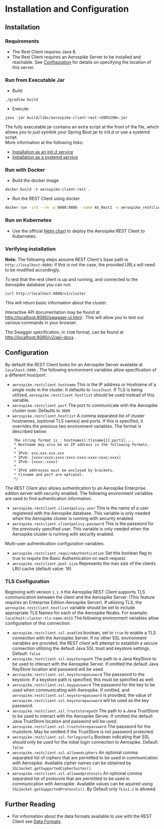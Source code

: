 # Installation and Configuration

## Installation

### Requirements

* The Rest Client requires Java 8.
* The Rest Client requires an Aerospike Server to be installed and reachable. See [Configuration](#configuration) for details on specifying the location of this server.

### Run from Executable Jar

* Build
```
./gradlew build
```
* Execute
```
java -jar build/libs/aerospike-client-rest-<VERSION>.jar
```
The fully executable jar contains an extra script at the front of the file, which allows you to just symlink your Spring Boot jar to init.d or use a systemd script.  
More information at the following links:
* [Installation as an init.d service](https://docs.spring.io/spring-boot/docs/2.2.6.RELEASE/reference/htmlsingle/#deployment-service)
* [Installation as a systemd service](https://docs.spring.io/spring-boot/docs/2.2.6.RELEASE/reference/htmlsingle/#deployment-systemd-service)

### Run with Docker
* Build the docker image
```
docker build -t aerospike-client-rest .
```

* Run the REST Client using docker
```sh
docker run -itd --rm -p 8080:8080 --name AS_Rest1 -e aerospike_restclient_hostname=172.17.0.3 aerospike-client-rest
```


### Run on Kubernetes
* Use the official [Helm chart](https://github.com/aerospike/aerospike-client-rest-kubernetes) to deploy the Aerospike REST Client to Kubernetes.

### Verifying installation

**Note:** The following steps assume REST Client's base path is `http://localhost:8080/` if this is not the case, the provided URLs will need to be modified accordingly.

To test that the rest client is up and running, and connected to the Aerospike database you can run:

    curl http://localhost:8080/v1/cluster

This will return basic information about the cluster.

Interactive API documentation may be found at <http://localhost:8080/swagger-ui.html> . This will allow you to
test out various commands in your browser.

The Swagger specification, in `JSON` format, can be found at <http://localhost:8080/v2/api-docs> .

## Configuration

By default the REST Client looks for an Aerospike Server available at `localhost:3000` . The following environment variables allow specification of a different host/port.

* `aerospike.restclient.hostname` This is the IP address or Hostname of a single node in the cluster. It defaults to `localhost`. If TLS is being utilized, `aerospike.restclient.hostlist` should be used instead of this variable.
* `aerospike.restclient.port` The port to communicate with the Aerospike cluster over. Defaults to `3000`
* `aerospike.restclient.hostlist` A comma separated list of cluster hostnames, (optional TLS names) and ports. If this is specified, it overrides the previous two environment variables. The format is described below:

``` None
    The string format is : hostname1[:tlsname1][:port1],...
    * Hostname may also be an IP address in the following formats.
    *
    * IPv4: xxx.xxx.xxx.xxx
    * IPv6: [xxxx:xxxx:xxxx:xxxx:xxxx:xxxx:xxxx:xxxx]
    * IPv6: [xxxx::xxxx]
    *
    * IPv6 addresses must be enclosed by brackets.
    * tlsname and port are optional.
    */
```

The REST Client also allows authentication to an Aerospike Enterprise edition server with security enabled. The following environment variables are used to find authentication information.

* `aerospike.restclient.clientpolicy.user` This is the name of a user registered with the Aerospike database. This variable is only needed when the Aerospike cluster is running with security enabled.
* `aerospike.restclient.clientpolicy.password` This is the password for the previously specified user. This variable is only needed when the Aerospike cluster is running with security enabled.

Multi-user authentication configuration variables:
* `aerospike.restclient.requireAuthentication` Set this boolean flag to true to require the Basic Authentication on each request.
* `aerospike.restclient.pool.size` Represents the max size of the clients LRU cache (default value: 16)

### TLS Configuration

Beginning with version `1.1.0` the Aerospike REST Client supports TLS communication between the client and the Aerospike Server. (This feature requires an Enterprise Edition Aerospike Server). If utilizing TLS, the `aerospike.restclient.hostlist` variable should be set to include appropriate TLS Names for each of the Aerospike Nodes. For example: `localhost:cluster-tls-name:4333` The following environment variables allow configuration of this connection:

* `aerospike.restclient.ssl.enabled` boolean, set to `true` to enable a TLS connection with the Aerospike Server. If no other SSL environment variables are provided, the REST client will attempt to establish a secure connection utilizing the default Java SSL trust and keystore settings. Default: `false`
* `aerospike.restclient.ssl.keystorepath` The path to a Java KeyStore to be used to interact with the Aerospike Server. If omitted the default Java KeyStore location and password will be used.
* `aerospike.restclient.ssl.keystorepassword` The password to the keystore. If a keystore path is specified, this must be specified as well.
* `aerospike.restclient.ssl.keypassword` The password for the key to be used when communicating with Aerospike. If omitted, and `aerospike.restclient.ssl.keystorepassword` is provided,  the value of `aerospike.restclient.ssl.keystorepassword` will be used as the key password.
* `aerospike.restclient.ssl.truststorepath` The path to a Java TrustStore to be used to interact with the Aerospike Server. If omitted the default Java TrustStore location and password will be used.
* `aerospike.restclient.ssl.truststorepassword` The password for the truststore. May be omitted if the TrustStore is not password protected.
* `aerospike.restclient.ssl.forloginonly` Boolean indicating that SSL should only be used for the initial login connection to Aerospike. Default: `false`
* `aerospike.restclient.ssl.allowedciphers` An optional comma separated list of ciphers that are permitted to be used in communication with Aerospike. Available cipher names can be obtained by `SSLSocket.getSupportedCipherSuites()`.
* `aerospike.restclient.ssl.allowedprotocols` An optional comma separated list of protocols that are permitted to be used in communication with Aerospike. Available values can be aquired using `SSLSocket.getSupportedProtocols()`. By Default only `TLSv1.2` is allowed.

## Further Reading

* For information about the data formats available to use with the REST Client see [Data Formats](./data-formats.md).
